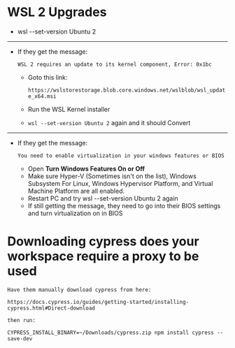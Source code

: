 # WSL 2 Upgrades

* wsl --set-version Ubuntu 2

--------------------------------------------------------------------

* If they get the message:

    ```WSL 2 requires an update to its kernel component, Error: 0x1bc```

    * Goto this link:

        ```https://wslstorestorage.blob.core.windows.net/wslblob/wsl_update_x64.msi```



    * Run the WSL Kernel installer

    *  ```wsl --set-version Ubuntu 2``` again and it should Convert

--------------------------------------------------------------------

* If they get the message:

    ```You need to enable virtualization in your windows features or BIOS```

    * Open **Turn Windows Features On or Off**
    * Make sure Hyper-V (Sometimes isn't on the list), Windows Subsystem For Linux, Windows Hypervisor Platform, and Virtual Machine Platform are all enabled.
    * Restart PC and try wsl --set-version Ubuntu 2 again
    * If still getting the message, they need to go into their BIOS settings and turn virtualization on in BIOS


# Downloading cypress does your workspace require a proxy to be used

```
Have them manually download cypress from here:

https://docs.cypress.io/guides/getting-started/installing-cypress.html#Direct-download

then run:

CYPRESS_INSTALL_BINARY=~/Downloads/cypress.zip npm install cypress --save-dev
```
